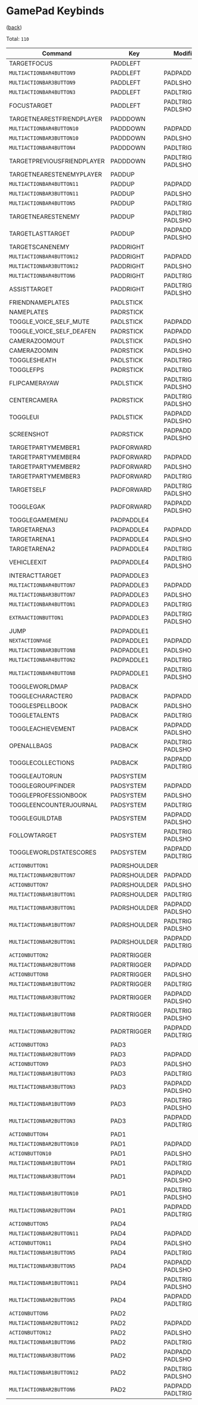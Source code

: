 <!--
    =====================================
    generator=datazen
    version=3.2.0
    hash=941705d4a6c02f4e8d23b81cc792548b
    =====================================
-->

# GamePad Keybinds

([back](../README.md))

Total: `110`

Command | Key | Modifiers
--------|-----|----------
TARGETFOCUS | PADDLEFT | 
`MULTIACTIONBAR4BUTTON9` | PADDLEFT | PADPADDLE2
`MULTIACTIONBAR3BUTTON9` | PADDLEFT | PADLSHOULDER
`MULTIACTIONBAR4BUTTON3` | PADDLEFT | PADLTRIGGER
FOCUSTARGET | PADDLEFT | PADLTRIGGER, PADLSHOULDER
TARGETNEARESTFRIENDPLAYER | PADDDOWN | 
`MULTIACTIONBAR4BUTTON10` | PADDDOWN | PADPADDLE2
`MULTIACTIONBAR3BUTTON10` | PADDDOWN | PADLSHOULDER
`MULTIACTIONBAR4BUTTON4` | PADDDOWN | PADLTRIGGER
TARGETPREVIOUSFRIENDPLAYER | PADDDOWN | PADLTRIGGER, PADLSHOULDER
TARGETNEARESTENEMYPLAYER | PADDUP | 
`MULTIACTIONBAR4BUTTON11` | PADDUP | PADPADDLE2
`MULTIACTIONBAR3BUTTON11` | PADDUP | PADLSHOULDER
`MULTIACTIONBAR4BUTTON5` | PADDUP | PADLTRIGGER
TARGETNEARESTENEMY | PADDUP | PADLTRIGGER, PADLSHOULDER
TARGETLASTTARGET | PADDUP | PADPADDLE2, PADLSHOULDER
TARGETSCANENEMY | PADDRIGHT | 
`MULTIACTIONBAR4BUTTON12` | PADDRIGHT | PADPADDLE2
`MULTIACTIONBAR3BUTTON12` | PADDRIGHT | PADLSHOULDER
`MULTIACTIONBAR4BUTTON6` | PADDRIGHT | PADLTRIGGER
ASSISTTARGET | PADDRIGHT | PADLTRIGGER, PADLSHOULDER
FRIENDNAMEPLATES | PADLSTICK | 
NAMEPLATES | PADRSTICK | 
TOGGLE_VOICE_SELF_MUTE | PADLSTICK | PADPADDLE2
TOGGLE_VOICE_SELF_DEAFEN | PADRSTICK | PADPADDLE2
CAMERAZOOMOUT | PADLSTICK | PADLSHOULDER
CAMERAZOOMIN | PADRSTICK | PADLSHOULDER
TOGGLESHEATH | PADLSTICK | PADLTRIGGER
TOGGLEFPS | PADRSTICK | PADLTRIGGER
FLIPCAMERAYAW | PADLSTICK | PADLTRIGGER, PADLSHOULDER
CENTERCAMERA | PADRSTICK | PADLTRIGGER, PADLSHOULDER
TOGGLEUI | PADLSTICK | PADPADDLE2, PADLSHOULDER
SCREENSHOT | PADRSTICK | PADPADDLE2, PADLSHOULDER
TARGETPARTYMEMBER1 | PADFORWARD | 
TARGETPARTYMEMBER4 | PADFORWARD | PADPADDLE2
TARGETPARTYMEMBER2 | PADFORWARD | PADLSHOULDER
TARGETPARTYMEMBER3 | PADFORWARD | PADLTRIGGER
TARGETSELF | PADFORWARD | PADLTRIGGER, PADLSHOULDER
TOGGLEGAK | PADFORWARD | PADPADDLE2, PADLSHOULDER
TOGGLEGAMEMENU | PADPADDLE4 | 
TARGETARENA3 | PADPADDLE4 | PADPADDLE2
TARGETARENA1 | PADPADDLE4 | PADLSHOULDER
TARGETARENA2 | PADPADDLE4 | PADLTRIGGER
VEHICLEEXIT | PADPADDLE4 | PADLTRIGGER, PADLSHOULDER
INTERACTTARGET | PADPADDLE3 | 
`MULTIACTIONBAR4BUTTON7` | PADPADDLE3 | PADPADDLE2
`MULTIACTIONBAR3BUTTON7` | PADPADDLE3 | PADLSHOULDER
`MULTIACTIONBAR4BUTTON1` | PADPADDLE3 | PADLTRIGGER
`EXTRAACTIONBUTTON1` | PADPADDLE3 | PADLTRIGGER, PADLSHOULDER
JUMP | PADPADDLE1 | 
`NEXTACTIONPAGE` | PADPADDLE1 | PADPADDLE2
`MULTIACTIONBAR3BUTTON8` | PADPADDLE1 | PADLSHOULDER
`MULTIACTIONBAR4BUTTON2` | PADPADDLE1 | PADLTRIGGER
`MULTIACTIONBAR4BUTTON8` | PADPADDLE1 | PADLTRIGGER, PADLSHOULDER
TOGGLEWORLDMAP | PADBACK | 
TOGGLECHARACTER0 | PADBACK | PADPADDLE2
TOGGLESPELLBOOK | PADBACK | PADLSHOULDER
TOGGLETALENTS | PADBACK | PADLTRIGGER
TOGGLEACHIEVEMENT | PADBACK | PADPADDLE2, PADLSHOULDER
OPENALLBAGS | PADBACK | PADLTRIGGER, PADLSHOULDER
TOGGLECOLLECTIONS | PADBACK | PADPADDLE2, PADLTRIGGER
TOGGLEAUTORUN | PADSYSTEM | 
TOGGLEGROUPFINDER | PADSYSTEM | PADPADDLE2
TOGGLEPROFESSIONBOOK | PADSYSTEM | PADLSHOULDER
TOGGLEENCOUNTERJOURNAL | PADSYSTEM | PADLTRIGGER
TOGGLEGUILDTAB | PADSYSTEM | PADPADDLE2, PADLSHOULDER
FOLLOWTARGET | PADSYSTEM | PADLTRIGGER, PADLSHOULDER
TOGGLEWORLDSTATESCORES | PADSYSTEM | PADPADDLE2, PADLTRIGGER
`ACTIONBUTTON1` | PADRSHOULDER | 
`MULTIACTIONBAR2BUTTON7` | PADRSHOULDER | PADPADDLE2
`ACTIONBUTTON7` | PADRSHOULDER | PADLSHOULDER
`MULTIACTIONBAR1BUTTON1` | PADRSHOULDER | PADLTRIGGER
`MULTIACTIONBAR3BUTTON1` | PADRSHOULDER | PADPADDLE2, PADLSHOULDER
`MULTIACTIONBAR1BUTTON7` | PADRSHOULDER | PADLTRIGGER, PADLSHOULDER
`MULTIACTIONBAR2BUTTON1` | PADRSHOULDER | PADPADDLE2, PADLTRIGGER
`ACTIONBUTTON2` | PADRTRIGGER | 
`MULTIACTIONBAR2BUTTON8` | PADRTRIGGER | PADPADDLE2
`ACTIONBUTTON8` | PADRTRIGGER | PADLSHOULDER
`MULTIACTIONBAR1BUTTON2` | PADRTRIGGER | PADLTRIGGER
`MULTIACTIONBAR3BUTTON2` | PADRTRIGGER | PADPADDLE2, PADLSHOULDER
`MULTIACTIONBAR1BUTTON8` | PADRTRIGGER | PADLTRIGGER, PADLSHOULDER
`MULTIACTIONBAR2BUTTON2` | PADRTRIGGER | PADPADDLE2, PADLTRIGGER
`ACTIONBUTTON3` | PAD3 | 
`MULTIACTIONBAR2BUTTON9` | PAD3 | PADPADDLE2
`ACTIONBUTTON9` | PAD3 | PADLSHOULDER
`MULTIACTIONBAR1BUTTON3` | PAD3 | PADLTRIGGER
`MULTIACTIONBAR3BUTTON3` | PAD3 | PADPADDLE2, PADLSHOULDER
`MULTIACTIONBAR1BUTTON9` | PAD3 | PADLTRIGGER, PADLSHOULDER
`MULTIACTIONBAR2BUTTON3` | PAD3 | PADPADDLE2, PADLTRIGGER
`ACTIONBUTTON4` | PAD1 | 
`MULTIACTIONBAR2BUTTON10` | PAD1 | PADPADDLE2
`ACTIONBUTTON10` | PAD1 | PADLSHOULDER
`MULTIACTIONBAR1BUTTON4` | PAD1 | PADLTRIGGER
`MULTIACTIONBAR3BUTTON4` | PAD1 | PADPADDLE2, PADLSHOULDER
`MULTIACTIONBAR1BUTTON10` | PAD1 | PADLTRIGGER, PADLSHOULDER
`MULTIACTIONBAR2BUTTON4` | PAD1 | PADPADDLE2, PADLTRIGGER
`ACTIONBUTTON5` | PAD4 | 
`MULTIACTIONBAR2BUTTON11` | PAD4 | PADPADDLE2
`ACTIONBUTTON11` | PAD4 | PADLSHOULDER
`MULTIACTIONBAR1BUTTON5` | PAD4 | PADLTRIGGER
`MULTIACTIONBAR3BUTTON5` | PAD4 | PADPADDLE2, PADLSHOULDER
`MULTIACTIONBAR1BUTTON11` | PAD4 | PADLTRIGGER, PADLSHOULDER
`MULTIACTIONBAR2BUTTON5` | PAD4 | PADPADDLE2, PADLTRIGGER
`ACTIONBUTTON6` | PAD2 | 
`MULTIACTIONBAR2BUTTON12` | PAD2 | PADPADDLE2
`ACTIONBUTTON12` | PAD2 | PADLSHOULDER
`MULTIACTIONBAR1BUTTON6` | PAD2 | PADLTRIGGER
`MULTIACTIONBAR3BUTTON6` | PAD2 | PADPADDLE2, PADLSHOULDER
`MULTIACTIONBAR1BUTTON12` | PAD2 | PADLTRIGGER, PADLSHOULDER
`MULTIACTIONBAR2BUTTON6` | PAD2 | PADPADDLE2, PADLTRIGGER
